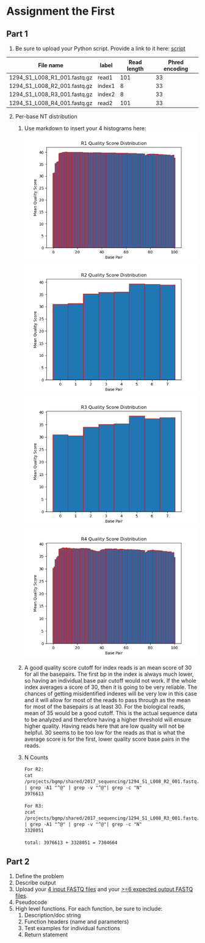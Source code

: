 # Assignment the First

## Part 1
1. Be sure to upload your Python script. Provide a link to it here: [script](./score_distribution.py)

| File name | label | Read length | Phred encoding |
|---|---|---|---|
| 1294_S1_L008_R1_001.fastq.gz | read1 | 101 | 33 |
| 1294_S1_L008_R2_001.fastq.gz | index1 | 8 | 33 |
| 1294_S1_L008_R3_001.fastq.gz | index2 | 8 | 33 |
| 1294_S1_L008_R4_001.fastq.gz | read2 | 101 | 33 |

2. Per-base NT distribution
    1. Use markdown to insert your 4 histograms here:
    ![R1](./distribution_plots/R1_quality_distribution.png)
    ![R2](./distribution_plots/R2_quality_distribution.png)
    ![R3](./distribution_plots/R3_quality_distribution.png)
    ![R4](./distribution_plots/R4_quality_distribution.png)
    
    2. A good quality score cutoff for index reads is an mean score of 30 for all the basepairs. The first bp in the index is always  much lower, so having an individual base pair cutoff would not work. If the whole index averages a score of 30, then it is going to be very reliable. The chances of getting misidentified indexes will be very low in this case and it will allow for most of the reads to pass through as the mean for most of the basepairs is at least 30. For the biological reads, mean of 35 would be a good cutoff. This is the actual sequence data to be analyzed and therefore having a higher threshold will ensure higher quality. Having reads here that are low quality will not be helpful. 30 seems to be too low for the reads as that is what the average score is for the first, lower quality score base pairs in the reads.
  
    3. N Counts
        ```
        For R2:
        cat /projects/bgmp/shared/2017_sequencing/1294_S1_L008_R2_001.fastq.gz | grep -A1 "^@" | grep -v "^@"| grep -c "N"
        3976613

        For R3:
        zcat /projects/bgmp/shared/2017_sequencing/1294_S1_L008_R3_001.fastq.gz | grep -A1 "^@" | grep -v "^@"| grep -c "N"
        3328051

        total: 3976613 + 3328051 = 7304664
        ```
## Part 2
1. Define the problem
2. Describe output
3. Upload your [4 input FASTQ files](../TEST-input_FASTQ) and your [>=6 expected output FASTQ files](../TEST-output_FASTQ).
4. Pseudocode
5. High level functions. For each function, be sure to include:
    1. Description/doc string
    2. Function headers (name and parameters)
    3. Test examples for individual functions
    4. Return statement

